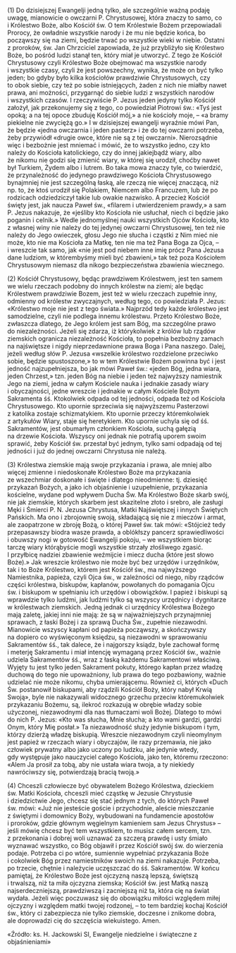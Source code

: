 
\(1\) Do dzisiejszej Ewangelji jedną tylko, ale szczególnie ważną podaję
uwagę, mianowicie o owczarni P. Chrystusowej, która znaczy to samo, co
i Królestwo Boże, albo Kościół św. O tem Królestwie Bożem przepowiadali
Prorocy, że owładnie wszystkie narody i że mu nie będzie końca, bo
począwszy się na ziemi, będzie trwać po wszystkie wieki w niebie.
Ostatni z proroków, św. Jan Chrzciciel zapowiada, że już przybliżyło się
Królestwo Boże, bo pośród ludzi stanął ten, który miał je utworzyć.
Z tego że Kościół Chrystusowy czyli Królestwo Boże obejmować ma
wszystkie narody i wszystkie czasy, czyli że jest powszechny, wynika,
że może on być tylko jeden; bo gdyby było kilka kościołów prawdziwie
Chrystusowych, czy to obok siebie, czy też po sobie istniejących, żaden
z nich nie miałby nawet prawa, ani możności, przygarnąć do siebie ludzi
z wszystkich narodów i wszystkich czasów. I rzeczywiście P. Jezus jeden
jedyny tylko Kościół założył, jak przekonujemy się z tego, co powiedział
Piotrowi św.: «Tyś jest opoką; a na tej opoce zbuduję Kościół mój,»
a nie kościoły moje, – «a bramy piekielne nie zwyciężą go.»
I w dzisiejszej ewangelji wyraźnie mówi Pan, że będzie «jedna owczarnia
i jeden pasterz» i że do tej owczarni potrzeba, żeby przywiódł «drugie
owce, które nie są z tej owczarni». Nierozsądnie więc i bezbożnie jest
mniemać i mówić, że to wszystko jedno, czy kto należy do Kościoła
katolickiego, czy do innej jakiejbądź wiary, albo że nikomu nie godzi
się zmienić wiary, w której się urodził, choćby nawet był Turkiem, Żydem
albo i lutrem. Bo taka mowa znaczy tyle, co twierdzić, że przynależność
do jedynego prawdziwego Kościoła Chrystusowego bynajmniej nie jest
szczególną łaską, ale rzeczą nie więcej znaczącą, niż np. to, że ktoś
urodził się Polakiem, Niemcem albo Francuzem, lub że po rodzicach
odziedziczył takie lub owakie nazwisko. A przecież Kościół święty jest,
jak naucza Paweł św., «filarem i utwierdzeniem prawdy,» a sam P. Jezus
nakazuje, że «jeśliby kto Kościoła nie usłuchał, niech ci będzie jako
poganin i celnik.» Wedle jednomyślnej nauki wszystkich Ojców Kościoła,
kto z własnej winy nie należy do tej jedynej owczarni Chrystusowej, ten
też nie należy do Jego owieczek, głosu Jego nie słucha i cząstki z Nim
mieć nie może, kto nie ma Kościoła za Matkę, ten nie ma też Pana Boga
za Ojca, – i wreszcie tak samo, jak «nie jest pod niebem inne imię
prócz Pana Jezusa dane ludziom, w którembyśmy mieli być zbawieni,» tak
też poza Kościołem Chrystusowym niemasz dla nikogo bezpieczeństwa
zbawienia wiecznego.

\(2\) Kościół Chrystusowy, będąc prawdziwem Królestwem, jest ten samem
we wielu rzeczach podobny do innych królestw na ziemi; ale będąc
Królestwem prawdziwie Bozem, jest też w wielu rzeczach zupełnie inny,
odmienny od królestw zwyczajnych, według tego, co powiedziała P. Jezus:
«Królestwo moje nie jest z tego świata.» Najprzód tedy każde królestwo
jest samodzielne, czyli nie podlega innemu królestwu. Przeto Królestwo
Boże, zwłaszcza dlatego, że Jego królem jest sam Bóg, ma szczególne
prawo do niezależności. Jeżeli się zdarza, iż którykolwiek z królów lub
rządów ziemskich ogranicza niezależność Kościoła, to popełnia bezbożny
zamach na najświętsze i nigdy nieprzedawnione prawa Boga i Pana naszego.
Dalej, jeżeli według słów P. Jezusa «wszelkie królestwo rozdzielone
przeciwko sobie, będzie spustoszone,» to w tem Królestwie Bożem powinna
być i jest jedność najzupełniejsza, bo jak mówi Paweł św.: «jeden Bóg,
jedna wiara, jeden Chrzest,» tzn. jeden Bóg na niebie i jeden też
najwyższy namiestnik Jego na ziemi, jedna w całym Kościele nauka
i jednakie zasady wiary i obyczajności, jedne wreszcie i jednakie
w całym Kościele Bożym Sakramenta śś. Ktokolwiek odpada od tej jedności,
odpada też od Kościoła Chrystusowego. Kto upornie sprzeciwia się
najwyższemu Pasterzowi z katolika zostaje schizmatykiem. Kto upornie
przeczy któremkolwiek z artykułów Wiary, staje się heretykiem. Kto
upornie uchyla się od śś. Sakramentów, jest obumarłym członkiem
Kościoła, suchą gałęzią na drzewie Kościoła. Wszyscy oni jednak nie
potrafią uporem swoim sprawić, żeby Kościół św. przestał być jednym,
tylko sami odpadają od tej jedności i już do jednej owczarni Chrystusa
nie należą.

\(3\) Królestwa ziemskie mają swoje przykazania i prawa, ale mniej albo
więcej zmienne i niedoskonałe Królestwo Boże ma przykazania
ze wszechmiar doskonałe i święte i dlatego nieodmienne: tj. dziesięć
przykazań Bożych, a jako ich objaśnienie i uzupełnienie, przykazania
kościelne, wydane pod wpływem Ducha Św. Ma Królestwo Boże skarb swój,
nie jak ziemskie, których skarbem jest skazitelne złoto i srebro,
ale zasługi Męki i Śmierci P. N. Jezusa Chrystusa, Matki Najświętszej
i innych Świętych Pańskich. Ma ono i zbrojownię swoją, składającą się
nie z mieczów i armat, ale zaopatrzone w zbroję Bożą, o której Paweł
św. tak mówi: «Stójcież tedy przepasawszy biodra wasze prawda,
a oblókłszy pancerz sprawiedliwości i obuwszy nogi w gotowość Ewangelji
pokoju, – we wszystkiem biorąc tarczę wiary którąbyście mogli wszystkie
strzały złośliwego zgasić. I przyłbicę nadziei zbawienie weźmijcie
i miecz ducha (które jest słowo Boże).» Jak wreszcie królestwo nie może
być bez urzędów i urzędników, tak i to Boże Królestwo, którem jest
Kościół św., ma najwyższego Namiestnika, papieża, czyli Ojca św.,
w zależności od niego, niby rządców części królestwa, biskupów,
kapłanów, powołanych do pomagania Ojcu św. i biskupom w spełnianiu ich
urzędów i obowiązków. I papież i biskupi są wprawdzie tylko ludźmi, jak
ludźmi tylko są wszyscy urzędnicy i dygnitarze w królestwach ziemskich.
Jedną jednak ci urzędnicy Królestwa Bożego mają zaletę, jakiej inni nie
mają: że są w najważniejszych przynajmniej sprawach, z łaski Bożej i za
sprawą Ducha Św., zupełnie niezawodni. Mianowicie wszyscy kapłani
od papieża począwszy, a skończywszy na dopiero co wyświęconym księdzu,
są niezawodni w sprawowaniu Sakramentów śś., tak dalece, że i najgorszy
ksiądz, byle zachował formę i meterję Sakramentu i miał intencję
wymaganą przez Kościół św., ważnie udziela Sakramentów śś., wraz z łaską
każdemu Sakramentowi właściwą. Wyjęty tu jest tylko jeden Sakrament
pokuty, którego kapłan przez władzę duchową do tego nie upoważniony, lub
prawa do tego pozbawiony, ważnie udzielać nie może nikomu, chyba
umierającemu. Również ci, których «Duch Św. postanowił biskupami, aby
rządzili Kościół Boży, który nabył Krwią Swoją», byle nie nakazywali
widocznego grzechu przeciw któremukolwiek przykazaniu Bożemu, są,
ilekroć rozkazują w obrębie władzy sobie użyczonej, niezawodnymi dla nas
tłumaczami woli Bożej. Dlatego to mówi do nich P. Jezus: «Kto was
słucha, Mnie słucha; a kto wami gardzi, gardzi Onym, który Mię posłał.»
Ta niezawodność służy jedynie biskupom i tym, którzy dzierżą władzę
biskupią. Wreszcie niezawodnym czyli nieomylnym jest papież w rzeczach
wiary i obyczajów, ile razy przemawia, nie jako człowiek prywatny albo
jako uczony po ludzku, ale jedynie wtedy, gdy występuje jako nauczyciel
całego Kościoła, jako ten, któremu rzeczono: «Alem Ja prosił za tobą,
aby nie ustała wiara twoja, a ty niekiedy nawróciwszy się, potwierdzają
bracią twoją.»

\(4\) Chceszli człowiecze być obywatelem Bożego Królestwa, dzieckiem
św. Matki Kościoła, chceszli mieć cząstkę w Jezusie Chrystusie
i dziedzictwie Jego, chcesz się stać jednym z tych, do których Paweł
św. mówi: «Już nie jesteście goście i przychodnie, aleście mieszczanie
z świętymi i domownicy Boży, wybudowani na fundamencie apostołów
i proroków, gdzie głównym węgielnym kamieniem sam Jezus Chrystus» –
jeśli mówię chcesz być tem wszystkiem, to musisz całem sercem, tzn.
z przekonania i dobrej woli uznawać za szczerą prawdę i usty śmiało
wyznawać wszystko, co Bóg objawił i przez Kościół swój św. do wierzenia
podaje. Potrzeba ci po wtóre, sumiennie wypełniać przykazania Boże
i cokolwiek Bóg przez namiestników swoich na ziemi nakazuje. Potrzeba,
po trzecie, chętnie i należycie uczęszczać do śś. Sakramentów. W końcu
pamiętaj, że Królestwo Boże jest ojczyzną naszą lepszą, świętszą
i trwalszą, niż ta miła ojczyzna ziemska; Kościół św. jest Matką naszą
najserdeczniejszą, prawdziwszą i zacniejszą niż ta, która cię na świat
wydała. Jeżeli więc poczuwasz się do obowiązku miłości względem miłej
ojczyzny i względem matki twojej rodzonej, – to tem bardziej kochaj
Kościół św., który ci zabezpiecza nie tylko ziemskie, doczesne i znikome
dobra, ale doprowadzi cię do szczęścia wiekuistego. Amen.

«Źródło: ks. H. Jackowski SI, Ewangelje niedzielne i świąteczne z objaśnieniami»

